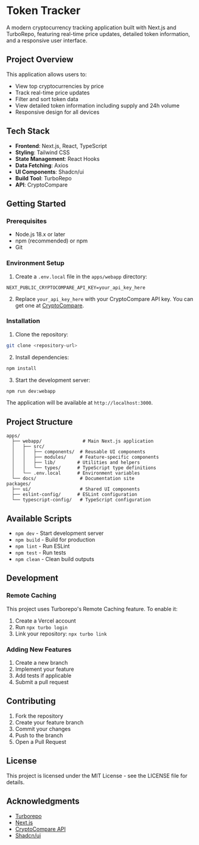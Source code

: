# Token Tracker

A modern cryptocurrency tracking application built with Next.js and TurboRepo, featuring real-time price updates, detailed token information, and a responsive user interface.

## Project Overview

This application allows users to:
- View top cryptocurrencies by price
- Track real-time price updates
- Filter and sort token data
- View detailed token information including supply and 24h volume
- Responsive design for all devices

## Tech Stack

- **Frontend**: Next.js, React, TypeScript
- **Styling**: Tailwind CSS
- **State Management**: React Hooks
- **Data Fetching**: Axios
- **UI Components**: Shadcn/ui
- **Build Tool**: TurboRepo
- **API**: CryptoCompare

## Getting Started

### Prerequisites

- Node.js 18.x or later
- npm (recommended) or npm
- Git

### Environment Setup

1. Create a `.env.local` file in the `apps/webapp` directory:

```env
NEXT_PUBLIC_CRYPTOCOMPARE_API_KEY=your_api_key_here
```

2. Replace `your_api_key_here` with your CryptoCompare API key. You can get one at [CryptoCompare](https://www.cryptocompare.com/cryptopian/api-keys).

### Installation

1. Clone the repository:
```bash
git clone <repository-url>
```

2. Install dependencies:
```bash
npm install
```

3. Start the development server:
```bash
npm run dev:webapp
```

The application will be available at `http://localhost:3000`.

## Project Structure

```
apps/
  ├── webapp/               # Main Next.js application
  │   ├── src/
  │   │   ├── components/  # Reusable UI components
  │   │   ├── modules/     # Feature-specific components
  │   │   ├── lib/        # Utilities and helpers
  │   │   └── types/      # TypeScript type definitions
  │   └── .env.local      # Environment variables
  └── docs/                # Documentation site
packages/
  ├── ui/                  # Shared UI components
  ├── eslint-config/      # ESLint configuration
  └── typescript-config/   # TypeScript configuration
```

## Available Scripts

- `npm dev` - Start development server
- `npm build` - Build for production
- `npm lint` - Run ESLint
- `npm test` - Run tests
- `npm clean` - Clean build outputs

## Development

### Remote Caching

This project uses Turborepo's Remote Caching feature. To enable it:

1. Create a Vercel account
2. Run `npx turbo login`
3. Link your repository: `npx turbo link`

### Adding New Features

1. Create a new branch
2. Implement your feature
3. Add tests if applicable
4. Submit a pull request

## Contributing

1. Fork the repository
2. Create your feature branch
3. Commit your changes
4. Push to the branch
5. Open a Pull Request

## License

This project is licensed under the MIT License - see the LICENSE file for details.

## Acknowledgments

- [Turborepo](https://turbo.build/repo)
- [Next.js](https://nextjs.org/)
- [CryptoCompare API](https://www.cryptocompare.com/api/)
- [Shadcn/ui](https://ui.shadcn.com/)
